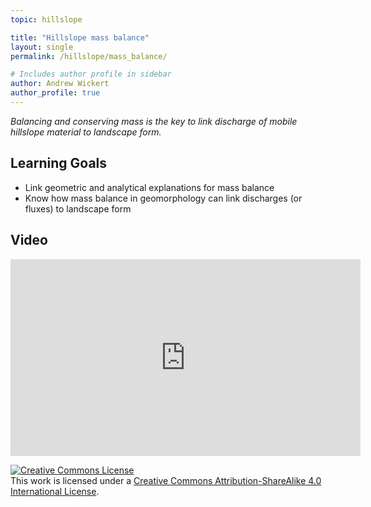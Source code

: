 ```yaml
---
topic: hillslope

title: "Hillslope mass balance"
layout: single
permalink: /hillslope/mass_balance/

# Includes author profile in sidebar
author: Andrew Wickert
author_profile: true
---
```


*Balancing and conserving mass is the key to link discharge of mobile hillslope material to landscape form.*

## Learning Goals

* Link geometric and analytical explanations for mass balance
* Know how mass balance in geomorphology can link discharges (or fluxes) to landscape form

## Video

<iframe width="560" height="315" src="https://www.youtube.com/embed/f7Yv6ywYGlk" frameborder="0" allow="accelerometer; autoplay; clipboard-write; encrypted-media; gyroscope; picture-in-picture" allowfullscreen></iframe>


<a rel="license" href="http://creativecommons.org/licenses/by-sa/4.0/"><img alt="Creative Commons License" style="border-width:0" src="https://i.creativecommons.org/l/by-sa/4.0/88x31.png" /></a><br />This work is licensed under a <a rel="license" href="http://creativecommons.org/licenses/by-sa/4.0/">Creative Commons Attribution-ShareAlike 4.0 International License</a>.
